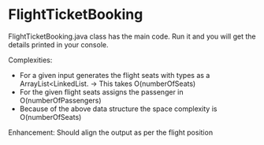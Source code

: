 # FlightTicketBooking
FlightTicketBooking.java class has the main code. Run it and you will get the details printed in your console.

Complexities:
* For a given input generates the flight seats with types as a ArrayList<LinkedList<SeatDetail>. -> This takes O(numberOfSeats)
* For the given flight seats assigns the passenger in O(numberOfPassengers)
* Because of the above data structure the space complexity is O(numberOfSeats)


Enhancement:
Should align the output as per the flight position

